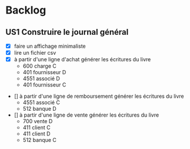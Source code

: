 # Backlog

## US1 Construire le journal général

- [x] faire un affichage minimaliste
- [x] lire un fichier csv
- [x] à partir d'une ligne d'achat générer les écritures du livre
  - 600 charge C
  - 401 fournisseur D
  - 4551 associé D
  - 401 fournisseur C
- [] à partir d'une ligne de remboursement générer les écritures du livre
  - 4551 associé C
  - 512 banque D
- [] à partir d'une ligne de vente générer les écritures du livre
  - 700 vente D
  - 411 client C
  - 411 client D
  - 512 banque C